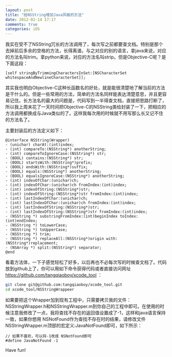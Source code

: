 ```yaml
---
layout: post
title: "给NSString增加Java风格的方法"
date: 2012-02-14 17:17
comments: true
categories: iOS
---
```


我实在受不了NSString冗长的方法调用了，每次写之前都要查文档。特别是那个去掉前后多余的空格的方法，长得离谱。与之对应的别的语言，拿java来说，对应的方法名叫trim。拿python来说，对应的方法名叫strip。但是Objective-C呢？是下面这段：

``` objc
[self stringByTrimmingCharactersInSet:[NSCharacterSet whitespaceAndNewlineCharacterSet]];
```
<!--more-->

其实我也明白Objective-C这种长函数名的好处，就是能很清楚地了解当前的方法是干什么的。但是一些常用的方法，简单的方法名同样能表达清楚意思，并且更容易记住。长方法名的最大的问题是，代码写到一半得查文档，直接把思路打断了，所以我上周末花了一天时间把Objective-C的NSString类给封装了一下，把相应的方法调用都换成与Java类似的了。这样我每次用的时候就不用写那么长又记不住的方法名了。

主要封装后的方法定义如下：

``` objc
@interface NSString(Wrapper)
- (unichar) charAt:(int)index;
- (int) compareTo:(NSString*) anotherString;
- (int) compareToIgnoreCase:(NSString*) str;
- (BOOL) contains:(NSString*) str;
- (BOOL) startsWith:(NSString*)prefix;
- (BOOL) endsWith:(NSString*)suffix;
- (BOOL) equals:(NSString*) anotherString;
- (BOOL) equalsIgnoreCase:(NSString*) anotherString;
- (int) indexOfChar:(unichar)ch;
- (int) indexOfChar:(unichar)ch fromIndex:(int)index;
- (int) indexOfString:(NSString*)str;
- (int) indexOfString:(NSString*)str fromIndex:(int)index;
- (int) lastIndexOfChar:(unichar)ch;
- (int) lastIndexOfChar:(unichar)ch fromIndex:(int)index;
- (int) lastIndexOfString:(NSString*)str;
- (int) lastIndexOfString:(NSString*)str fromIndex:(int)index;
- (NSString *) substringFromIndex:(int)beginIndex toIndex:(int)endIndex;
- (NSString *) toLowerCase;
- (NSString *) toUpperCase;
- (NSString *) trim;
- (NSString *) replaceAll:(NSString*)origin with:(NSString*)replacement;
- (NSArray *) split:(NSString*) separator;
@end
```

看着方法体，一下子感觉轻松了好多，以后再也不必每次写的时候查文档了。代码放到github上了，你可以用如下命令获得代码或者直接访问网址<https://github.com/tangqiaoboy/xcode_tool> ：

``` bash
git clone git@github.com:tangqiaoboy/xcode_tool.git
cd xcode_tool/NSStringWrappeer
```

如果要把这个Wrapper加到现有工程中，只需要拷贝我的文件：NSStringWrapper.h和NSStringWrapper.m到你自己的工程中即可。在使用的时候注意我修改了一点，我将查找不存在的返回值设置成了-1，这样和java语言保持一致，如果你想用 NSNotFound作为查找不存在时的结果，请修改文件NSStringWrapper.m顶部的宏定义:JavaNotFound即可，如下所示：

``` objc
// 如果不喜欢，可以将-1改成 NSNotFound即可
#define JavaNotFound -1

```

Have fun!

